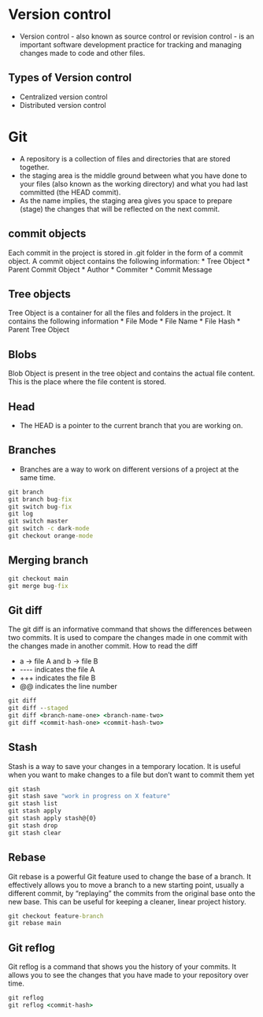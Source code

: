 # Version control
* Version control - also known as source control or revision control - is an important software development 
practice for tracking  and managing changes made to code and other files.


## Types of Version control
* Centralized version control
* Distributed version control


# Git 
* A repository is a collection of files and directories that are stored together. 
* the staging area is the middle ground between what you have done to your files (also known as the working directory) and what you had last committed (the HEAD commit). 
* As the name implies, the staging area gives you space to prepare (stage) the changes that will be reflected 
on the next commit.

## commit objects
Each commit in the project is stored in .git folder in the form of a commit object. A commit object contains the following information:
    * Tree Object
    * Parent Commit Object
    * Author
    * Commiter
    * Commit Message

## Tree objects
Tree Object is a container for all the files and folders in the project. It contains the following information
    * File Mode
    * File Name
    * File Hash
    * Parent Tree Object

## Blobs
Blob Object is present in the tree object and contains the actual file content. This is the place where the file content is stored.

## Head
* The HEAD is a pointer to the current branch that you are working on. 

## Branches
* Branches are a way to work on different versions of a project at the same time.

```cmd
git branch
git branch bug-fix
git switch bug-fix
git log
git switch master
git switch -c dark-mode
git checkout orange-mode
```

## Merging branch
```cmd
git checkout main
git merge bug-fix
```

## Git diff
The git diff is an informative command that shows the differences between two commits. 
It is used to compare the changes made in one commit with the changes made in another commit.
How to read the diff
* a -> file A and b -> file B
* ---- indicates the file A
* +++ indicates the file B
* @@ indicates the line number

```cmd
git diff
git diff --staged
git diff <branch-name-one> <branch-name-two>
git diff <commit-hash-one> <commit-hash-two>
```


## Stash
Stash is a way to save your changes in a temporary location. It is useful when you want to make 
changes to a file but don’t want to commit them yet

```cmd
git stash
git stash save "work in progress on X feature"
git stash list
git stash apply
git stash apply stash@{0}
git stash drop
git stash clear
```

## Rebase
Git rebase is a powerful Git feature used to change the base of a branch.
It effectively allows you to move a branch to a new starting point, usually a different commit, by “replaying” 
the commits from the original base onto the new base. 
This can be useful for keeping a cleaner, linear project history.

```cmd
git checkout feature-branch
git rebase main
```

## Git reflog
Git reflog is a command that shows you the history of your commits.
It allows you to see the changes that you have made to your repository over time.


```cmd
git reflog
git reflog <commit-hash>
```

